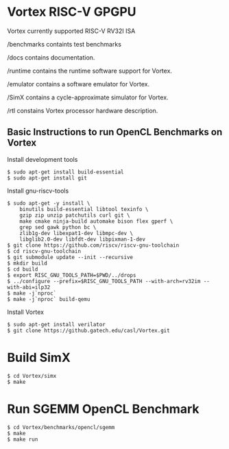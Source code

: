# Vortex RISC-V GPGPU

Vortex currently supported RISC-V RV32I ISA

/benchmarks containts test benchmarks

/docs contains documentation.

/runtime contains the runtime software support for Vortex.

/emulator contains a software emulator for Vortex.

/SimX contains a cycle-approximate simulator for Vortex.

/rtl constains Vortex processor hardware description.

Basic Instructions to run OpenCL Benchmarks on Vortex
-----------------------------------------------------

Install development tools 

    $ sudo apt-get install build-essential
    $ sudo apt-get install git

Install gnu-riscv-tools

    $ sudo apt-get -y install \
        binutils build-essential libtool texinfo \
        gzip zip unzip patchutils curl git \
        make cmake ninja-build automake bison flex gperf \
        grep sed gawk python bc \
        zlib1g-dev libexpat1-dev libmpc-dev \
        libglib2.0-dev libfdt-dev libpixman-1-dev 
    $ git clone https://github.com/riscv/riscv-gnu-toolchain
    $ cd riscv-gnu-toolchain
    $ git submodule update --init --recursive
    $ mkdir build
    $ cd build
    $ export RISC_GNU_TOOLS_PATH=$PWD/../drops
    $ ../configure --prefix=$RISC_GNU_TOOLS_PATH --with-arch=rv32im --with-abi=ilp32
    $ make -j`nproc`  
    $ make -j`nproc` build-qemu

Install Vortex 

    $ sudo apt-get install verilator
    $ git clone https://github.gatech.edu/casl/Vortex.git

# Build SimX

    $ cd Vortex/simx
    $ make

# Run SGEMM OpenCL Benchmark

    $ cd Vortex/benchmarks/opencl/sgemm
    $ make
    $ make run